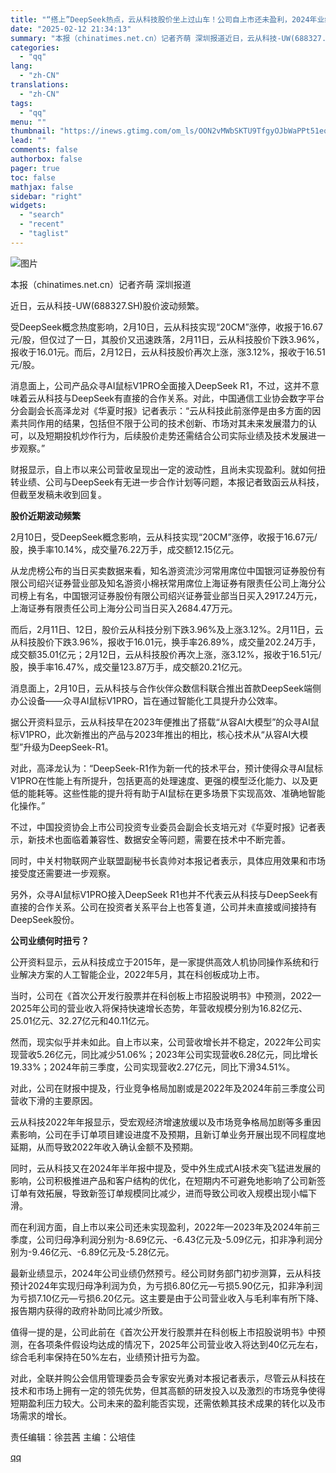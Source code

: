 ```yaml
---
title: "“搭上”DeepSeek热点，云从科技股价坐上过山车！公司自上市还未盈利，2024年业绩仍预亏"
date: "2025-02-12 21:34:13"
summary: "本报（chinatimes.net.cn）记者齐萌 深圳报道近日，云从科技-UW(688327.SH..."
categories:
  - "qq"
lang:
  - "zh-CN"
translations:
  - "zh-CN"
tags:
  - "qq"
menu: ""
thumbnail: "https://inews.gtimg.com/om_ls/OON2vMWbSKTU9TfgyOJbWaPPt51eoU7Gdf2FkYU8TWfjQAA_640360/0"
lead: ""
comments: false
authorbox: false
pager: true
toc: false
mathjax: false
sidebar: "right"
widgets:
  - "search"
  - "recent"
  - "taglist"
---
```


![图片](https://inews.gtimg.com/om_bt/ONIeVYFbGczJ0ta9waz9_H840-Tc_s1zhY70A9fsIOpgsAA/641)

本报（chinatimes.net.cn）记者齐萌 深圳报道

近日，云从科技-UW(688327.SH)股价波动频繁。

受DeepSeek概念热度影响，2月10日，云从科技实现“20CM”涨停，收报于16.67元/股，但仅过了一日，其股价又迅速跌落，2月11日，云从科技股价下跌3.96%，报收于16.01元。而后，2月12日，云从科技股价再次上涨，涨3.12%，报收于16.51元/股。

消息面上，公司产品众寻AI鼠标V1PRO全面接入DeepSeek R1，不过，这并不意味着云从科技与DeepSeek有直接的合作关系。对此，中国通信工业协会数字平台分会副会长高泽龙对《华夏时报》记者表示：“云从科技此前涨停是由多方面的因素共同作用的结果，包括但不限于公司的技术创新、市场对其未来发展潜力的认可，以及短期投机炒作行为，后续股价走势还需结合公司实际业绩及技术发展进一步观察。”

财报显示，自上市以来公司营收呈现出一定的波动性，且尚未实现盈利。就如何扭转业绩、公司与DeepSeek有无进一步合作计划等问题，本报记者致函云从科技，但截至发稿未收到回复。

**股价近期波动频繁**

2月10日，受DeepSeek概念影响，云从科技实现“20CM”涨停，收报于16.67元/股，换手率10.14%，成交量76.22万手，成交额12.15亿元。

从龙虎榜公布的当日买卖数据来看，知名游资流沙河常用席位中国银河证券股份有限公司绍兴证券营业部及知名游资小棉袄常用席位上海证券有限责任公司上海分公司榜上有名，中国银河证券股份有限公司绍兴证券营业部当日买入2917.24万元，上海证券有限责任公司上海分公司当日买入2684.47万元。

而后，2月11日、12日，股价云从科技分别下跌3.96%及上涨3.12%。2月11日，云从科技股价下跌3.96%，报收于16.01元，换手率26.89%，成交量202.24万手，成交额35.01亿元；2月12日，云从科技股价再次上涨，涨3.12%，报收于16.51元/股，换手率16.47%，成交量123.87万手，成交额20.21亿元。

消息面上，2月10日，云从科技与合作伙伴众数信科联合推出首款DeepSeek端侧办公设备——众寻AI鼠标V1PRO，旨在通过智能化工具提升办公效率。

据公开资料显示，云从科技早在2023年便推出了搭载“从容AI大模型”的众寻AI鼠标V1PRO，此次新推出的产品与2023年推出的相比，核心技术从“从容AI大模型”升级为DeepSeek-R1。

对此，高泽龙认为：“DeepSeek-R1作为新一代的技术平台，预计使得众寻AI鼠标V1PRO在性能上有所提升，包括更高的处理速度、更强的模型泛化能力、以及更低的能耗等。这些性能的提升将有助于AI鼠标在更多场景下实现高效、准确地智能化操作。”

不过，中国投资协会上市公司投资专业委员会副会长支培元对《华夏时报》记者表示，新技术也面临着兼容性、数据安全等问题，需要在技术中不断完善。

同时，中关村物联网产业联盟副秘书长袁帅对本报记者表示，具体应用效果和市场接受度还需要进一步观察。

另外，众寻AI鼠标V1PRO接入DeepSeek R1也并不代表云从科技与DeepSeek有直接的合作关系。公司在投资者关系平台上也答复道，公司并未直接或间接持有DeepSeek股份。

**公司业绩何时扭亏？**

公开资料显示，云从科技成立于2015年，是一家提供高效人机协同操作系统和行业解决方案的人工智能企业，2022年5月，其在科创板成功上市。

当时，公司在《首次公开发行股票并在科创板上市招股说明书》中预测，2022—2025年公司的营业收入将保持快速增长态势，年营收规模分别为16.82亿元、25.01亿元、32.27亿元和40.11亿元。

然而，现实似乎并未如此。自上市以来，公司营收增长并不稳定，2022年公司实现营收5.26亿元，同比减少51.06%；2023年公司实现营收6.28亿元，同比增长19.33%；2024年前三季度，公司实现营收2.27亿元，同比下滑34.51%。

对此，公司在财报中提及，行业竞争格局加剧或是2022年及2024年前三季度公司营收下滑的主要原因。

云从科技2022年年报显示，受宏观经济增速放缓以及市场竞争格局加剧等多重因素影响，公司在手订单项目建设进度不及预期，且新订单业务开展出现不同程度地延期，从而导致2022年收入确认金额不及预期。

同时，云从科技又在2024年半年报中提及，受中外生成式AI技术突飞猛进发展的影响，公司积极推进产品和客户结构的优化，在短期内不可避免地影响了公司新签订单有效拓展，导致新签订单规模同比减少，进而导致公司收入规模出现小幅下滑。

而在利润方面，自上市以来公司还未实现盈利，2022年—2023年及2024年前三季度，公司归母净利润分别为-8.69亿元、-6.43亿元及-5.09亿元，扣非净利润分别为-9.46亿元、-6.89亿元及-5.28亿元。

最新业绩显示，2024年公司业绩仍然预亏。经公司财务部门初步测算，云从科技预计2024年实现归母净利润为负，为亏损6.80亿元—亏损5.90亿元，扣非净利润为亏损7.10亿元—亏损6.20亿元。这主要是由于公司营业收入与毛利率有所下降、报告期内获得的政府补助同比减少所致。

值得一提的是，公司此前在《首次公开发行股票并在科创板上市招股说明书》中预测，在各项条件假设均达成的情况下，2025年公司营业收入将达到40亿元左右，综合毛利率保持在50%左右，业绩预计扭亏为盈。

对此，全联并购公会信用管理委员会专家安光勇对本报记者表示，尽管云从科技在技术和市场上拥有一定的领先优势，但其高额的研发投入以及激烈的市场竞争使得短期盈利压力较大。公司未来的盈利能否实现，还需依赖其技术成果的转化以及市场需求的增长。

责任编辑：徐芸茜 主编：公培佳

[qq](https://new.qq.com/rain/a/20250212A094FX00)
